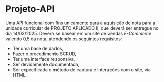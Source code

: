 # Projeto-API
Uma API funcional com fins unicamente para a aquisição de nota para a unidade curricular de PROJETO APLICADO II, que deverá ser entregue no dia 14/03/2025.
Deverá se basear em um site de vendas _E-Commerce_ valendo 0,5 da nota, atendendo os seguintes requisitos:
- Ter uma base de dados,
- Fazer o procedimento SCRUD,
- Ter uma interface responsiva,
- Ser devidamente documentada,
- Ser expecificada o método de captura e interações com o site, via HTML.
